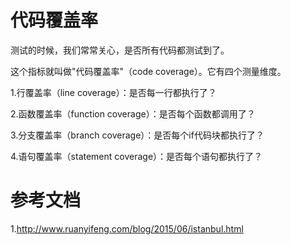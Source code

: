 # 代码覆盖率

测试的时候，我们常常关心，是否所有代码都测试到了。

这个指标就叫做"代码覆盖率"（code coverage）。它有四个测量维度。

  1.行覆盖率（line coverage）：是否每一行都执行了？
  
  2.函数覆盖率（function coverage）：是否每个函数都调用了？
  
  3.分支覆盖率（branch coverage）：是否每个if代码块都执行了？
  
  4.语句覆盖率（statement coverage）：是否每个语句都执行了？

# 参考文档

1.http://www.ruanyifeng.com/blog/2015/06/istanbul.html
